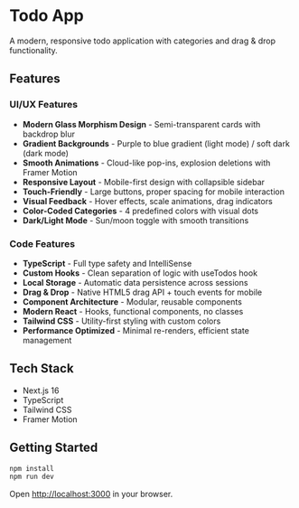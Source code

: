 # Todo App

A modern, responsive todo application with categories and drag & drop functionality.

## Features

### UI/UX Features
- **Modern Glass Morphism Design** - Semi-transparent cards with backdrop blur
- **Gradient Backgrounds** - Purple to blue gradient (light mode) / soft dark (dark mode)
- **Smooth Animations** - Cloud-like pop-ins, explosion deletions with Framer Motion
- **Responsive Layout** - Mobile-first design with collapsible sidebar
- **Touch-Friendly** - Large buttons, proper spacing for mobile interaction
- **Visual Feedback** - Hover effects, scale animations, drag indicators
- **Color-Coded Categories** - 4 predefined colors with visual dots
- **Dark/Light Mode** - Sun/moon toggle with smooth transitions

### Code Features
- **TypeScript** - Full type safety and IntelliSense
- **Custom Hooks** - Clean separation of logic with useTodos hook
- **Local Storage** - Automatic data persistence across sessions
- **Drag & Drop** - Native HTML5 drag API + touch events for mobile
- **Component Architecture** - Modular, reusable components
- **Modern React** - Hooks, functional components, no classes
- **Tailwind CSS** - Utility-first styling with custom colors
- **Performance Optimized** - Minimal re-renders, efficient state management

## Tech Stack
- Next.js 16
- TypeScript
- Tailwind CSS
- Framer Motion

## Getting Started
```bash
npm install
npm run dev
```

Open [http://localhost:3000](http://localhost:3000) in your browser.